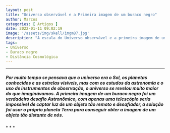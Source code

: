 ```yaml
---
layout: post
title: "Universo observável e a Primeira imagem de um buraco negro"
author: Marcos
categories: [ Artigos ]
date: 2022-01-11 09:02:19
image: '/assets/img/skell/imgm87.jpg'
description: "A escala do Universo observável e a primeira imagem de um buraco negro."
tags:
- Universo
- Buraco negro
- Distância Cosmológica
---
```


* * *
<h5>Por muito tempo se pensava que o universo era o Sol, os planetas conhecidos e as estrelas visíveis, mas com os estudos da astronomia e o uso de instrumentos de observação, o universo se revelou muito maior do que imaginávamos. A primeira imagem de um buraco negro foi um verdadeiro desafio <i>Astronômico</i>, com apenas uma telescópio seria impossível de captar luz de um objeto tão remoto e desafiador, a solução foi usar o próprio planeta Terra para conseguir obter a imagem de um objeto tão distante de nós.</h5>
* * *
